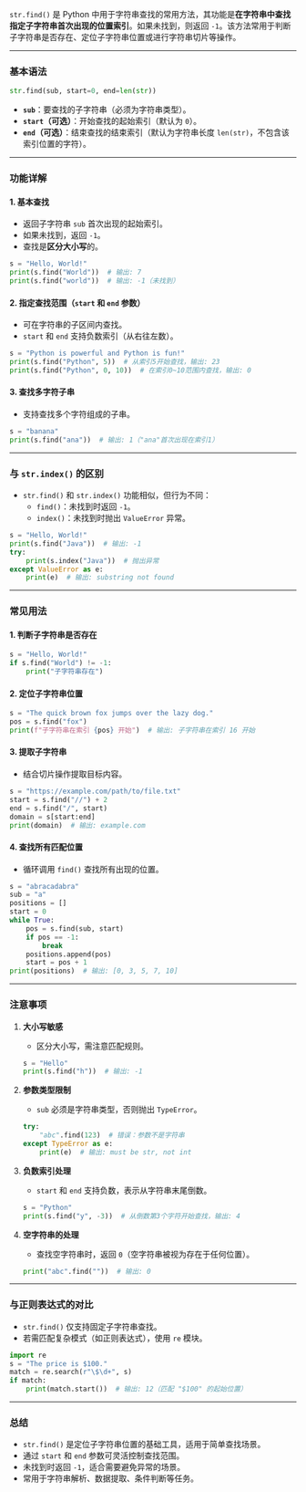 
`str.find()` 是 Python 中用于字符串查找的常用方法，其功能是**在字符串中查找指定子字符串首次出现的位置索引**。如果未找到，则返回 `-1`。该方法常用于判断子字符串是否存在、定位子字符串位置或进行字符串切片等操作。

---

### **基本语法**
```python
str.find(sub, start=0, end=len(str))
```

- **`sub`**：要查找的子字符串（必须为字符串类型）。
- **`start`（可选）**：开始查找的起始索引（默认为 `0`）。
- **`end`（可选）**：结束查找的结束索引（默认为字符串长度 `len(str)`，不包含该索引位置的字符）。

---

### **功能详解**

#### **1. 基本查找**
- 返回子字符串 `sub` 首次出现的起始索引。
- 如果未找到，返回 `-1`。
- 查找是**区分大小写**的。

```python
s = "Hello, World!"
print(s.find("World"))  # 输出: 7
print(s.find("world"))  # 输出: -1（未找到）
```

#### **2. 指定查找范围（`start` 和 `end` 参数）**
- 可在字符串的子区间内查找。
- `start` 和 `end` 支持负数索引（从右往左数）。

```python
s = "Python is powerful and Python is fun!"
print(s.find("Python", 5))  # 从索引5开始查找，输出: 23
print(s.find("Python", 0, 10))  # 在索引0~10范围内查找，输出: 0
```

#### **3. 查找多字符子串**
- 支持查找多个字符组成的子串。

```python
s = "banana"
print(s.find("ana"))  # 输出: 1（"ana"首次出现在索引1）
```

---

### **与 `str.index()` 的区别**
- `str.find()` 和 `str.index()` 功能相似，但行为不同：
  - `find()`：未找到时返回 `-1`。
  - `index()`：未找到时抛出 `ValueError` 异常。

```python
s = "Hello, World!"
print(s.find("Java"))  # 输出: -1
try:
    print(s.index("Java"))  # 抛出异常
except ValueError as e:
    print(e)  # 输出: substring not found
```

---

### **常见用法**

#### **1. 判断子字符串是否存在**
```python
s = "Hello, World!"
if s.find("World") != -1:
    print("子字符串存在")
```

#### **2. 定位子字符串位置**
```python
s = "The quick brown fox jumps over the lazy dog."
pos = s.find("fox")
print(f"子字符串在索引 {pos} 开始")  # 输出: 子字符串在索引 16 开始
```

#### **3. 提取子字符串**
- 结合切片操作提取目标内容。

```python
s = "https://example.com/path/to/file.txt"
start = s.find("//") + 2
end = s.find("/", start)
domain = s[start:end]
print(domain)  # 输出: example.com
```

#### **4. 查找所有匹配位置**
- 循环调用 `find()` 查找所有出现的位置。

```python
s = "abracadabra"
sub = "a"
positions = []
start = 0
while True:
    pos = s.find(sub, start)
    if pos == -1:
        break
    positions.append(pos)
    start = pos + 1
print(positions)  # 输出: [0, 3, 5, 7, 10]
```

---

### **注意事项**

1. **大小写敏感**
   - 区分大小写，需注意匹配规则。
   ```python
   s = "Hello"
   print(s.find("h"))  # 输出: -1
   ```

2. **参数类型限制**
   - `sub` 必须是字符串类型，否则抛出 `TypeError`。
   ```python
   try:
       "abc".find(123)  # 错误：参数不是字符串
   except TypeError as e:
       print(e)  # 输出: must be str, not int
   ```

3. **负数索引处理**
   - `start` 和 `end` 支持负数，表示从字符串末尾倒数。
   ```python
   s = "Python"
   print(s.find("y", -3))  # 从倒数第3个字符开始查找，输出: 4
   ```

4. **空字符串的处理**
   - 查找空字符串时，返回 `0`（空字符串被视为存在于任何位置）。
   ```python
   print("abc".find(""))  # 输出: 0
   ```

---

### **与正则表达式的对比**
- `str.find()` 仅支持固定子字符串查找。
- 若需匹配复杂模式（如正则表达式），使用 `re` 模块。

```python
import re
s = "The price is $100."
match = re.search(r"\$\d+", s)
if match:
    print(match.start())  # 输出: 12（匹配 "$100" 的起始位置）
```

---

### **总结**
- `str.find()` 是定位子字符串位置的基础工具，适用于简单查找场景。
- 通过 `start` 和 `end` 参数可灵活控制查找范围。
- 未找到时返回 `-1`，适合需要避免异常的场景。
- 常用于字符串解析、数据提取、条件判断等任务。